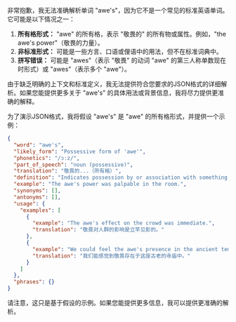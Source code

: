 非常抱歉，我无法准确解析单词 "awe's"，因为它不是一个常见的标准英语单词。它可能是以下情况之一：

1.  **所有格形式：** "awe" 的所有格，表示 "敬畏的" 的所有物或属性。例如，"the awe's power"（敬畏的力量）。
2.  **非标准形式：** 可能是一些方言、口语或俚语中的用法，但不在标准词典中。
3.  **拼写错误：** 可能是 "awes"（表示 "敬畏" 的动词 "awe" 的第三人称单数现在时形式）或 "awes"（表示多个 "awe"）。

由于缺乏明确的上下文和标准定义，我无法提供符合您要求的JSON格式的详细解析。如果您能提供更多关于 "awe's" 的具体用法或背景信息，我将尽力提供更准确的解释。

为了演示JSON格式，我将假设 "awe's" 是 "awe" 的所有格形式，并提供一个示例：

```json
{
  "word": "awe's",
  "likely_form": "Possessive form of 'awe'",
  "phonetics": "/ɔːz/",
  "part_of_speech": "noun (possessive)",
  "translation": "敬畏的...（所有格）",
  "definition": "Indicates possession by or association with something that inspires awe.",
  "example": "The awe's power was palpable in the room.",
  "synonyms": [],
  "antonyms": [],
  "usage": {
    "examples": [
      {
        "example": "The awe's effect on the crowd was immediate.",
        "translation": "敬畏对人群的影响是立竿见影的。"
      },
      {
        "example": "We could feel the awe's presence in the ancient temple.",
        "translation": "我们能感觉到敬畏存在于这座古老的寺庙中。"
      }
    ]
  },
  "phrases": {}
}
```

请注意，这只是基于假设的示例。如果您能提供更多信息，我可以提供更准确的解析。
 